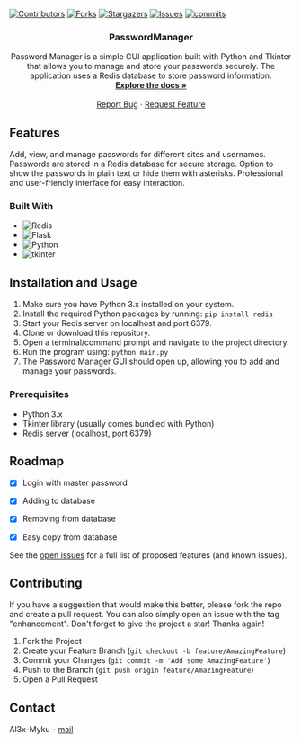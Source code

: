 
<a name="readme-top"></a>

[![Contributors][contributors-shield]][contributors-url]
[![Forks][forks-shield]][forks-url]
[![Stargazers][stars-shield]][stars-url]
[![Issues][issues-shield]][issues-url]
[![commits](https://flat.badgen.net/github/commits/Al3x-Myku/PassManager/master?scale=1.4)](https://github.com/Al3x-Myku/PassManager/commits/master?icon=github&color=green&style=for-the-badge)


<h3 align="center">PasswordManager</h3>

  <p align="center">
    Password Manager is a simple GUI application built with Python and Tkinter that allows you to manage and store your passwords securely. The application uses a Redis database to store password information.
    <br />
    <a href="https://github.com/Al3x-Myku/PassManager/blob/master/README.md"><strong>Explore the docs »</strong></a>
    <br />
    <br />
    <a href="https://github.com/Al3x-Myku/PassManager/issues">Report Bug</a>
    ·
    <a href="https://github.com/Al3x-Myku/PassManager/issues">Request Feature</a>
  </p>
</div>




<!-- Features -->
## Features

 Add, view, and manage passwords for different sites and usernames.
 Passwords are stored in a Redis database for secure storage.
 Option to show the passwords in plain text or hide them with asterisks.
 Professional and user-friendly interface for easy interaction.





### Built With

* ![Redis](https://img.shields.io/badge/redis-%23DD0031.svg?style=for-the-badge&logo=redis&logoColor=white)
* ![Flask](https://img.shields.io/badge/flask-%23000.svg?style=for-the-badge&logo=flask&logoColor=white)
* ![Python](https://img.shields.io/badge/python-3670A0?style=for-the-badge&logo=python&logoColor=ffdd54)
* ![tkinter](https://img.shields.io/badge/tkinter-3670A0?style=for-the-badge&logo=python&logoColor=ffdd54)
  
  
  
  





<!-- Installation and Usage -->
## Installation and Usage


1. Make sure you have Python 3.x installed on your system.
2. Install the required Python packages by running: `pip install redis`
3. Start your Redis server on localhost and port 6379.
4. Clone or download this repository.
5. Open a terminal/command prompt and navigate to the project directory.
6. Run the program using: `python main.py`
7. The Password Manager GUI should open up, allowing you to add and manage your passwords.

### Prerequisites

- Python 3.x
- Tkinter library (usually comes bundled with Python)
- Redis server (localhost, port 6379)






<!-- ROADMAP -->
## Roadmap
- [x] Login with master password
- [x] Adding to database
- [x] Removing from database
- [x] Easy copy from database
    

See the [open issues](https://github.com/Al3x-Myku/PassManager/issues) for a full list of proposed features (and known issues).





<!-- CONTRIBUTING -->
## Contributing
If you have a suggestion that would make this better, please fork the repo and create a pull request. You can also simply open an issue with the tag "enhancement".
Don't forget to give the project a star! Thanks again!

1. Fork the Project
2. Create your Feature Branch (`git checkout -b feature/AmazingFeature`)
3. Commit your Changes (`git commit -m 'Add some AmazingFeature'`)
4. Push to the Branch (`git push origin feature/AmazingFeature`)
5. Open a Pull Request




<!-- CONTACT -->
## Contact

Al3x-Myku - [mail](mailto:micu.georgealexandru@gmail.com) 





<!-- MARKDOWN LINKS & IMAGES -->
<!-- https://www.markdownguide.org/basic-syntax/#reference-style-links -->
[contributors-shield]: https://img.shields.io/github/contributors/Al3x-Myku/PassManager.svg?style=for-the-badge
[contributors-url]: https://github.com/Al3x-Myku/PassManager/graphs/contributors
[forks-shield]: https://img.shields.io/github/forks/Al3x-Myku/PassManager.svg?style=for-the-badge
[forks-url]: https://github.com/Al3x-Myku/PassManager/network/members
[stars-shield]: https://img.shields.io/github/stars/Al3x-Myku/PassManager.svg?style=for-the-badge
[stars-url]: https://github.com/Al3x-Myku/PassManager/stargazers
[issues-shield]: https://img.shields.io/github/issues/Al3x-Myku/PassManager.svg?style=for-the-badge
[issues-url]: https://github.com/Al3x-Myku/PassManager/issues

